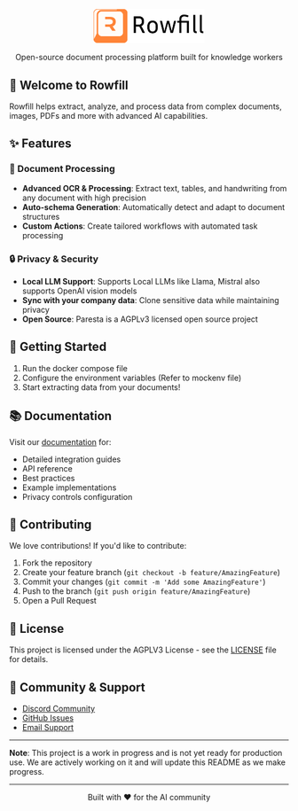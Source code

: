 <div align="center">
  <img src="public/logo-full.svg" alt="Paresta Logo" width="200">
  <p>Open-source document processing platform built for knowledge workers</p>
</div>

## 👋 Welcome to Rowfill

Rowfill helps extract, analyze, and process data from complex documents, images, PDFs and more with advanced AI capabilities.

## ✨ Features

### 📄 Document Processing
- **Advanced OCR & Processing**: Extract text, tables, and handwriting from any document with high precision
- **Auto-schema Generation**: Automatically detect and adapt to document structures
- **Custom Actions**: Create tailored workflows with automated task processing

### 🔒 Privacy & Security
- **Local LLM Support**: Supports Local LLMs like Llama, Mistral also supports OpenAI vision models
- **Sync with your company data**: Clone sensitive data while maintaining privacy
- **Open Source**: Paresta is a AGPLv3 licensed open source project

## 🚀 Getting Started

1. Run the docker compose file
2. Configure the environment variables (Refer to mockenv file)
3. Start extracting data from your documents!

## 📚 Documentation

Visit our [documentation](https://rowfill.com/docs) for:
- Detailed integration guides
- API reference
- Best practices
- Example implementations
- Privacy controls configuration

## 🤝 Contributing

We love contributions! If you'd like to contribute:

1. Fork the repository
2. Create your feature branch (`git checkout -b feature/AmazingFeature`)
3. Commit your changes (`git commit -m 'Add some AmazingFeature'`)
4. Push to the branch (`git push origin feature/AmazingFeature`)
5. Open a Pull Request

## 📝 License

This project is licensed under the AGPLV3 License - see the [LICENSE](LICENSE) file for details.

## 💬 Community & Support

- [Discord Community](https://discord.gg/y65HPrCe)
- [GitHub Issues](https://github.com/harishdeivanayagam/rowfill/issues)
- [Email Support](mailto:hello@rowfill.com)

---
**Note**: This project is a work in progress and is not yet ready for production use. We are actively working on it and will update this README as we make progress.

---
<div align="center">
  <p>Built with ❤️ for the AI community</p>
</div>
